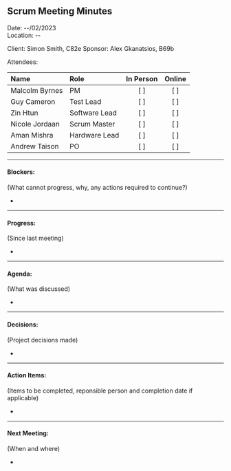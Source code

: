 ## Scrum Meeting Minutes  

Date: --/02/2023  
Location: --

Client: Simon Smith, C82e
Sponsor: Alex Gkanatsios, B69b

Attendees:

|Name|Role|In Person|Online|
|:--|:--|:--:|:--:|
|Malcolm Byrnes| PM | [ ] | [ ] |
|Guy Cameron | Test Lead | [ ] | [ ] |
|Zin Htun | Software Lead | [ ] | [ ] |
|Nicole Jordaan | Scrum Master | [ ] | [ ] |
|Aman Mishra | Hardware Lead | [ ] | [ ] |
|Andrew Taison | PO | [ ] | [ ] |

---  

#### Blockers:  
(What cannot progress, why, any actions required to continue?)  

*  

---  

#### Progress:  
(Since last meeting)  

*  

---  

#### Agenda:  
(What was discussed)  

*   

---  

#### Decisions:  
(Project decisions made)  

*   

---  

#### Action Items:  
(Items to be completed, reponsible person and completion date if applicable)  

*   

---  

#### Next Meeting:
(When and where)  

*   